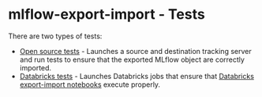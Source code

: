 # mlflow-export-import - Tests

There are two types of tests:
* [Open source tests](open_source/README.md) - Launches a source and destination tracking server and run tests to ensure that the exported MLflow object are correctly imported.
* [Databricks tests](databricks/README.md) - Launches Databricks jobs that  ensure that [Databricks export-import notebooks](../databricks_notebooks/README.md) execute properly.
